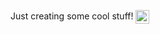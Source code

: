 <!-- <h1 align="left">Hi! 👋</h1> -->

<!-- ### About me -->


Just creating some cool stuff! 
<img align="center" alt="Reactjs" width="22px"  src="https://reactnative.dev/img/header_logo.svg"/>



<!--
<div align="left">
  <img height="150em" src="https://github-readme-stats.vercel.app/api?username=lxcvz&show_icons=true&theme=dracula&include_all_commits=true&count_private=true"/>
<!--   <img height="150em" src="https://github-readme-stats.vercel.app/api/top-langs/?username=lxcvz&layout=compact&langs_count=7&theme=dracula"/> -->
</div>

<!-- ### Techs and tools -->
<!-- <img align="left" alt="Reactjs" width="22px"  src="https://reactnative.dev/img/header_logo.svg"/>
<img align="left" alt="Nextjs" width="22px" src="https://cdn.jsdelivr.net/gh/devicons/devicon/icons/nextjs/nextjs-original.svg" />
<img align="left" alt="Typescript" width="22px" src="https://cdn.jsdelivr.net/gh/devicons/devicon/icons/typescript/typescript-original.svg" style="padding-right:10px;" />
<img align="left" alt="Node.js" width="22px" src="https://cdn.jsdelivr.net/gh/devicons/devicon/icons/nodejs/nodejs-original.svg" style="padding-right:10px;" /> -->


<!-- <br/>

### Contact

<a href="https://www.linkedin.com/in/lucas-mateus-770219198/" target="_blank">
  <img align="left" alt="Lucas's Linkedin" width="22px" src="https://edent.github.io/SuperTinyIcons/images/svg/linkedin.svg" />
</a>
<a href="https://discordapp.com/users/467094871065231381" target="_blank">
  <img align="left" alt="Lucas's Discord" width="22px" src="https://edent.github.io/SuperTinyIcons/images/svg/discord.svg" />
</a>
<a href="mailto:lucas-mateus.dc@hotmail.com">
  <img align="left" alt="Lucas | Email" width="22px" src="https://edent.github.io/SuperTinyIcons/images/svg/outlook.svg" />
</a> -->

